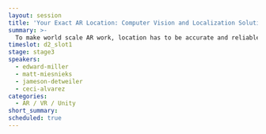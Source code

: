 ```yaml
---
layout: session
title: 'Your Exact AR Location: Computer Vision and Localization Solutions'
summary: >-
  To make world scale AR work, location has to be accurate and reliable...better than the current blue dot in your phone. Panel discussion with companies solving the localization problem using computer vision.
timeslot: d2_slot1
stage: stage3
speakers:
  - edward-miller
  - matt-miesnieks
  - jameson-detweiler
  - ceci-alvarez
categories:
  - AR / VR / Unity
short_summary: 
scheduled: true
---
```


